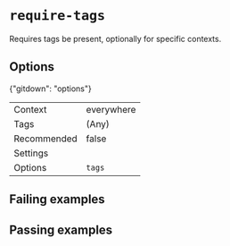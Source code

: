 # `require-tags`

Requires tags be present, optionally for specific contexts.

## Options

{"gitdown": "options"}

|||
|---|---|
|Context|everywhere|
|Tags|(Any)|
|Recommended|false|
|Settings||
|Options|`tags`|

## Failing examples

<!-- assertions-failing requireTags -->

## Passing examples

<!-- assertions-passing requireTags -->
